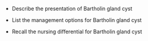 - Describe the presentation of Bartholin gland cyst

- List the management options for Bartholin gland cyst

- Recall the nursing differential for Bartholin gland cyst